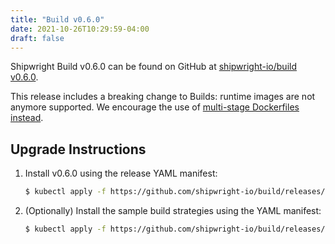 ```yaml
---
title: "Build v0.6.0"
date: 2021-10-26T10:29:59-04:00
draft: false
---
```


Shipwright Build v0.6.0 can be found on GitHub at [shipwright-io/build v0.6.0](https://github.com/shipwright-io/build/releases/tag/v0.6.0).

This release includes a breaking change to Builds: runtime images are not anymore supported. We encourage the use of [multi-stage Dockerfiles instead](https://docs.docker.com/develop/develop-images/multistage-build/).

## Upgrade Instructions

1. Install v0.6.0 using the release YAML manifest:

   ```bash
   $ kubectl apply -f https://github.com/shipwright-io/build/releases/download/v0.6.0/release.yaml
   ```

2. (Optionally) Install the sample build strategies using the YAML manifest:

   ```bash
   $ kubectl apply -f https://github.com/shipwright-io/build/releases/download/v0.6.0/sample-strategies.yaml
   ```
